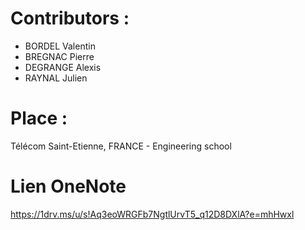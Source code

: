 # Contributors :
- BORDEL Valentin
- BREGNAC Pierre
- DEGRANGE Alexis
- RAYNAL Julien

# Place : 
Télécom Saint-Etienne, FRANCE - Engineering school

# Lien OneNote
https://1drv.ms/u/s!Aq3eoWRGFb7NgtlUrvT5_q12D8DXlA?e=mhHwxl
